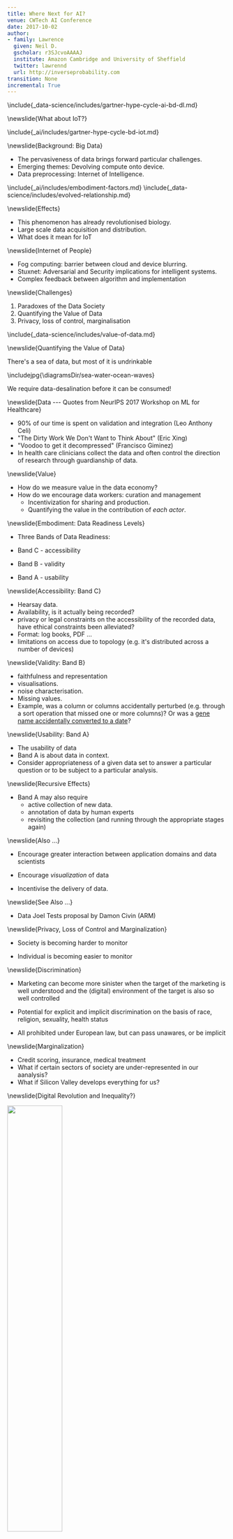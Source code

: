 ```yaml
---
title: Where Next for AI?
venue: CWTech AI Conference
date: 2017-10-02
author:
- family: Lawrence
  given: Neil D.
  gscholar: r3SJcvoAAAAJ
  institute: Amazon Cambridge and University of Sheffield
  twitter: lawrennd
  url: http://inverseprobability.com
transition: None
incremental: True
---
```


\include{_data-science/includes/gartner-hype-cycle-ai-bd-dl.md}

\newslide{What about IoT?}

\include{_ai/includes/gartner-hype-cycle-bd-iot.md}

\newslide{Background: Big Data}

* The pervasiveness of data brings forward particular challenges.
* Emerging themes: Devolving compute onto device. 
* Data preprocessing: Internet of Intelligence.

\include{_ai/includes/embodiment-factors.md}
\include{_data-science/includes/evolved-relationship.md}



\newslide{Effects}

* This phenomenon has already revolutionised biology.
* Large scale data acquisition and distribution.
* What does it mean for IoT

\newslide{Internet of People}

* Fog computing: barrier between cloud and device blurring.
* Stuxnet: Adversarial and Security implications for intelligent systems.
* Complex feedback between algorithm and implementation
  
\newslide{Challenges}

1. Paradoxes of the Data Society
2. Quantifying the Value of Data
3. Privacy, loss of control, marginalisation

\include{_data-science/includes/value-of-data.md}

\newslide{Quantifying the Value of Data}

There's a sea of data, but most of it is undrinkable

\includejpg{\diagramsDir/sea-water-ocean-waves}

We require data-desalination before it can be consumed!


\newslide{Data --- Quotes from NeurIPS 2017 Workshop on ML for Healthcare}

* 90% of our time is spent on validation and integration (Leo Anthony Celi)
* "The Dirty Work We Don't Want to Think About" (Eric Xing)
* "Voodoo to get it decompressed" (Francisco Giminez)
* In health care clinicians collect the data and often control the direction of research through guardianship of data.

\newslide{Value}

* How do we measure value in the data economy?
* How do we encourage data workers: curation and management
    * Incentivization for sharing and production.
    * Quantifying the value in the contribution of *each actor*.


\newslide{Embodiment: Data Readiness Levels}

* Three Bands of Data Readiness:

* Band C - accessibility
* Band B - validity
* Band A - usability


\newslide{Accessibility: Band C}

* Hearsay data.
* Availability, is it actually being recorded?
* privacy or legal constraints on the accessibility of the recorded data, have ethical constraints been alleviated?
* Format: log books, PDF ...
* limitations on access due to topology (e.g. it's distributed across a number of devices)

\newslide{Validity: Band B}

*  faithfulness and representation
* visualisations.
* noise characterisation.
* Missing values.
* Example, was a column or columns accidentally perturbed (e.g. through a sort operation that missed one or more columns)? Or was a [gene name accidentally converted to a date](http://bmcbioinformatics.biomedcentral.com/articles/10.1186/1471-2105-5-80)?

\newslide{Usability: Band A}

* The usability of data
* Band A is about data in context.
* Consider appropriateness of a given data set to answer a particular
question or to be subject to a particular analysis.

\newslide{Recursive Effects}

* Band A may also require
    * active collection of new data. 
    * annotation of data by human experts
    * revisiting the collection (and running through the appropriate stages again)

\newslide{Also ...}

* Encourage greater interaction between application domains and data scientists

* Encourage *visualization* of data

* Incentivise the delivery of data.

\newslide{See Also ...}

* Data Joel Tests proposal by Damon Civin (ARM)


\newslide{Privacy, Loss of Control and Marginalization}

* Society is becoming harder to monitor

* Individual is becoming easier to monitor

\newslide{Discrimination}

* Marketing can become more sinister when the target of the marketing is well understood and the (digital) environment of the target is also so well controlled

* Potential for explicit and implicit discrimination on the basis of race, religion, sexuality, health status

* All prohibited under European law, but can pass unawares, or be implicit


\newslide{Marginalization}

* Credit scoring, insurance, medical treatment
* What if certain sectors of society are under-represented in our aanalysis?
* What if Silicon Valley develops everything for us?

\newslide{Digital Revolution and Inequality?}

<img src="\writeDiagramsDir/woman-tends-house-in-village-of-uganda-africa.jpg" width="50%" style="border:none">

\newslide{Amelioration}

* Work to ensure individual retains control of their own data
* We accept privacy in our real lives, need to accept it in our digital
* Control of persona and ability to project

* Need better technological solutions: trust and algorithms.

\include{../_ai/includes/ml-systems-design.md}

\newslide{Conclusion}

* Data science offers a great deal of promise for personalized health
* There are challenges and pitfalls
* It is incumbent on us to avoid them

**Many solutions rely on education and awareness**

* There are particular challenges around the Internet of Intelligence. 

\thanks

\references
